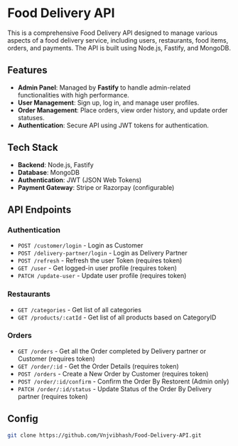 # Food Delivery API

This is a comprehensive Food Delivery API designed to manage various aspects of a food delivery service, including users, restaurants, food items, orders, and payments. The API is built using Node.js, Fastify, and MongoDB.

## Features
- **Admin Panel**: Managed by **Fastify** to handle admin-related functionalities with high performance.
- **User Management**: Sign up, log in, and manage user profiles.
- **Order Management**: Place orders, view order history, and update order statuses.
- **Authentication**: Secure API using JWT tokens for authentication.

## Tech Stack
- **Backend**: Node.js, Fastify
- **Database**: MongoDB
- **Authentication**: JWT (JSON Web Tokens)
- **Payment Gateway**: Stripe or Razorpay (configurable)

## API Endpoints
### Authentication
- `POST /customer/login` - Login as Customer
- `POST /delivery-partner/login` - Login as Delivery Partner
- `POST /refresh` - Refresh the user Token (requires token)
- `GET /user` - Get logged-in user profile (requires token)
- `PATCH /update-user` - Update user profile (requires token)

### Restaurants
- `GET /categories` - Get list of all categories
- `GET /products/:catId` - Get list of all products based on CategoryID

### Orders
- `GET /orders` - Get all the Order completed by Delivery partner or Customer (requires token)
- `GET /order/:id` - Get the Order Details (requires token)
- `POST /orders` - Create a New Order by Customer (requires token)
- `POST /order/:id/confirm` - Confirm the Order By Restorent (Admin only)
- `PATCH /order/:id/status` - Update Status of the Order By Delivery partner (requires token)

## Config
   ```bash
   git clone https://github.com/Vnjvibhash/Food-Delivery-API.git
  ```

